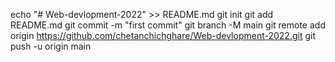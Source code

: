 echo "# Web-devlopment-2022" >> README.md
git init
git add README.md
git commit -m "first commit"
git branch -M main
git remote add origin https://github.com/chetanchichghare/Web-devlopment-2022.git
git push -u origin main
